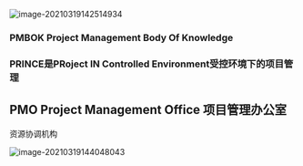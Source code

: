 

![image-20210319142514934](C:/Users/Administrator/AppData/Roaming/Typora/typora-user-images/image-20210319142514934.png)













### PMBOK Project Management Body Of Knowledge







### PRINCE是PRoject IN Controlled Environment受控环境下的项目管理





## PMO Project Management Office 项目管理办公室



资源协调机构



![image-20210319144048043](C:/Users/Administrator/AppData/Roaming/Typora/typora-user-images/image-20210319144048043.png)































































